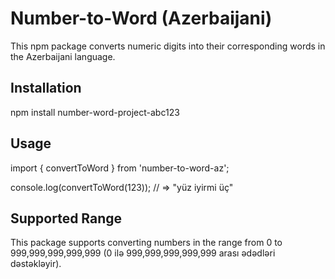 # Number-to-Word (Azerbaijani)

This npm package converts numeric digits into their corresponding words in the Azerbaijani language.

## Installation

npm install number-word-project-abc123

## Usage

import { convertToWord } from 'number-to-word-az';

console.log(convertToWord(123)); // => "yüz iyirmi üç"

##  Supported Range

This package supports converting numbers in the range from 0 to 999,999,999,999,999 (0 ilə 999,999,999,999,999 arası ədədləri dəstəkləyir).
